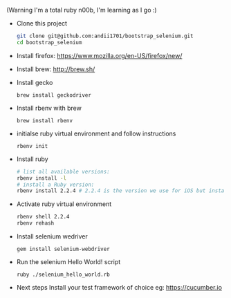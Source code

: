 
(Warning I'm a total ruby n00b, I'm learning as I go :)

* Clone this project
  ~~~ sh
  git clone git@github.com:andii1701/bootstrap_selenium.git
  cd bootstrap_selenium
  ~~~
  

* Install firefox:
  https://www.mozilla.org/en-US/firefox/new/

* Install brew:
  http://brew.sh/

* Install gecko
 
   `brew install geckodriver`

* Install rbenv with brew

  `brew install rbenv`

* initialse ruby virtual environment and follow instructions

  `rbenv init`

* Install ruby
  ~~~ sh
  # list all available versions:
  rbenv install -l
  # install a Ruby version:
  rbenv install 2.2.4 # 2.2.4 is the version we use for iOS but install what you want.
  ~~~


* Activate ruby virtual environment

  ~~~ sh
  rbenv shell 2.2.4
  rbenv rehash
  ~~~

* Install selenium wedriver

  `gem install selenium-webdriver`

* Run the selenium Hello World! script

  `ruby ./selenium_hello_world.rb`

* Next steps
  Install your test framework of choice eg: https://cucumber.io
  
